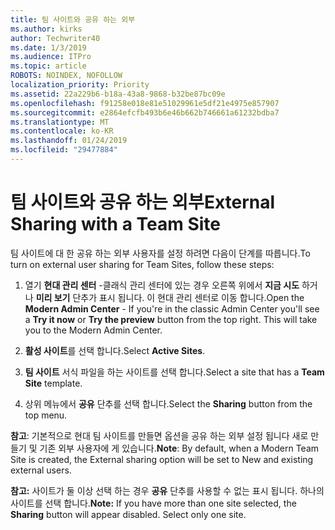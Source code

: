 ```yaml
---
title: 팀 사이트와 공유 하는 외부
ms.author: kirks
author: Techwriter40
ms.date: 1/3/2019
ms.audience: ITPro
ms.topic: article
ROBOTS: NOINDEX, NOFOLLOW
localization_priority: Priority
ms.assetid: 22a229b6-b18a-43a8-9868-b32be87bc09e
ms.openlocfilehash: f91258e018e81e51029961e5df21e4975e857907
ms.sourcegitcommit: e2864efcfb493b6e46b662b746661a61232bdba7
ms.translationtype: MT
ms.contentlocale: ko-KR
ms.lasthandoff: 01/24/2019
ms.locfileid: "29477884"
---
```

# <a name="external-sharing-with-a-team-site"></a><span data-ttu-id="dac91-102">팀 사이트와 공유 하는 외부</span><span class="sxs-lookup"><span data-stu-id="dac91-102">External Sharing with a Team Site</span></span>

<span data-ttu-id="dac91-103">팀 사이트에 대 한 공유 하는 외부 사용자를 설정 하려면 다음이 단계를 따릅니다.</span><span class="sxs-lookup"><span data-stu-id="dac91-103">To turn on external user sharing for Team Sites, follow these steps:</span></span> 
  
1. <span data-ttu-id="dac91-p101">열기 **현대 관리 센터** -클래식 관리 센터에 있는 경우 오른쪽 위에서 **지금 시도** 하거나 **미리 보기** 단추가 표시 됩니다. 이 현대 관리 센터로 이동 합니다.</span><span class="sxs-lookup"><span data-stu-id="dac91-p101">Open the **Modern Admin Center** - If you're in the classic Admin Center you'll see a **Try it now** or **Try the preview** button from the top right. This will take you to the Modern Admin Center.</span></span> 
  
2. <span data-ttu-id="dac91-106">**활성 사이트**를 선택 합니다.</span><span class="sxs-lookup"><span data-stu-id="dac91-106">Select **Active Sites**.</span></span> 
  
3. <span data-ttu-id="dac91-107">**팀 사이트** 서식 파일을 하는 사이트를 선택 합니다.</span><span class="sxs-lookup"><span data-stu-id="dac91-107">Select a site that has a **Team Site** template.</span></span> 
  
4. <span data-ttu-id="dac91-108">상위 메뉴에서 **공유** 단추를 선택 합니다.</span><span class="sxs-lookup"><span data-stu-id="dac91-108">Select the **Sharing** button from the top menu.</span></span> 
  
 <span data-ttu-id="dac91-109">**참고**: 기본적으로 현대 팀 사이트를 만들면 옵션을 공유 하는 외부 설정 됩니다 새로 만들기 및 기존 외부 사용자에 게 있습니다.</span><span class="sxs-lookup"><span data-stu-id="dac91-109">**Note**: By default, when a Modern Team Site is created, the External sharing option will be set to New and existing external users.</span></span> 
  
 <span data-ttu-id="dac91-p102">**참고:** 사이트가 둘 이상 선택 하는 경우 **공유** 단추를 사용할 수 없는 표시 됩니다. 하나의 사이트를 선택 합니다.</span><span class="sxs-lookup"><span data-stu-id="dac91-p102">**Note:** If you have more than one site selected, the **Sharing** button will appear disabled. Select only one site.</span></span> 
  


